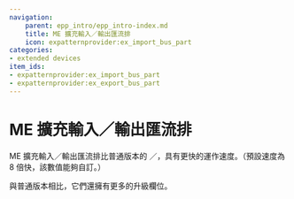 ```yaml
---
navigation:
    parent: epp_intro/epp_intro-index.md
    title: ME 擴充輸入／輸出匯流排
    icon: expatternprovider:ex_import_bus_part
categories:
- extended devices
item_ids:
- expatternprovider:ex_import_bus_part
- expatternprovider:ex_export_bus_part
---
```


# ME 擴充輸入／輸出匯流排

<Row gap="20">
<GameScene zoom="8" background="transparent">
  <ImportStructure src="../structure/cable_ex_import_bus.snbt"></ImportStructure>
</GameScene>
<GameScene zoom="8" background="transparent">
  <ImportStructure src="../structure/cable_ex_export_bus.snbt"></ImportStructure>
</GameScene>
</Row>

ME 擴充輸入／輸出匯流排比普通版本的 <ItemLink id="ae2:import_bus" />／<ItemLink id="ae2:export_bus" />，具有更快的運作速度。（預設速度為 8 倍快，該數值能夠自訂。）

與普通版本相比，它們還擁有更多的升級欄位。

